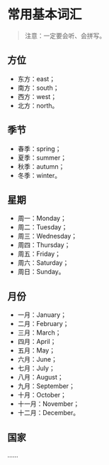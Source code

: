 # 常用基本词汇

> 注意：一定要会听、会拼写。
>

## 方位

- 东方：east；
- 南方：south；
- 西方：west；
- 北方：north。

## 季节

- 春季：spring；
- 夏季：summer；
- 秋季：autumn；
- 冬季：winter。

## 星期

- 周一：Monday；
- 周二：Tuesday；
- 周三：Wednesday；
- 周四：Thursday；
- 周五：Friday；
- 周六：Saturday；
- 周日：Sunday。

## 月份

- 一月：January；
- 二月：February；
- 三月：March；
- 四月：April；
- 五月：May；
- 六月：June；
- 七月：July；
- 八月：August；
- 九月：September；
- 十月：October；
- 十一月：November；
- 十二月：December。

## 国家

……
